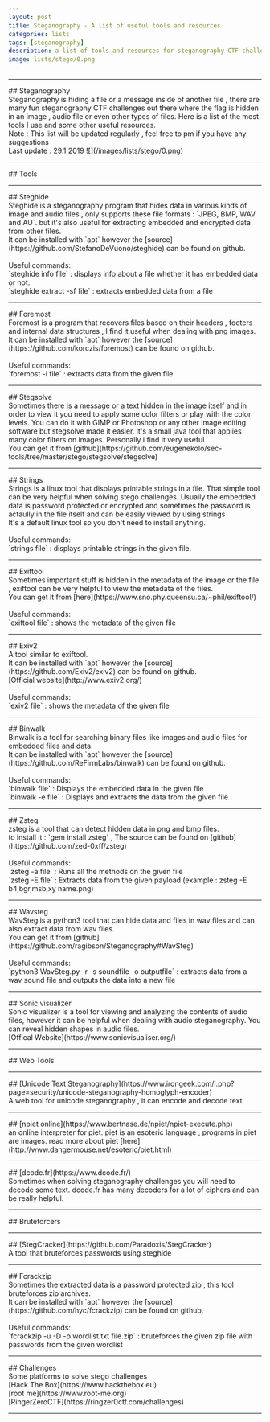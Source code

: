 ```yaml
---
layout: post
title: Steganography - A list of useful tools and resources
categories: lists
tags: [steganography]
description: a list of tools and resources for steganography CTF challenges.
image: lists/stego/0.png
---
```


<hr>
## Steganography
<br> Steganography is hiding a file or a message inside of another file , there are many fun steganography CTF challenges out there where the flag is hidden in an image , audio file or even other types of files. Here is a list of the most tools I use and some other useful resources.
<br> Note : This list will be updated regularly , feel free to pm if you have any suggestions 
<br> Last update : 29.1.2019
![](/images/lists/stego/0.png)
<hr>
## Tools
<hr>
## Steghide
<br> Steghide is a steganography program that hides data in various kinds of image and audio files , only supports these file formats : `JPEG, BMP, WAV and AU`. but it's also useful for extracting embedded and encrypted data from other files.
<br> It can be installed with `apt` however the [source](https://github.com/StefanoDeVuono/steghide) can be found on github.
<br>
<br> Useful commands:
<br> `steghide info file` : displays info about a file whether it has embedded data or not.
<br> `steghide extract -sf file` : extracts embedded data from a file
<br>
<hr>
## Foremost
<br> Foremost is a program that recovers files based on their headers , footers and internal data structures , I find it useful when dealing with png images.
<br> It can be installed with `apt` however the [source](https://github.com/korczis/foremost) can be found on github.
<br>
<br> Useful commands:
<br> `foremost -i file` : extracts data from the given file.
<br>
<hr>
## Stegsolve
<br> Sometimes there is a message or a text hidden in the image itself and in order to view it you need to apply some color filters or play with the color levels. You can do it with GIMP or Photoshop or any other image editing software but stegsolve made it easier. it's a small java tool that applies many color filters on images. Personally i find it very useful
<br> You can get it from [github](https://github.com/eugenekolo/sec-tools/tree/master/stego/stegsolve/stegsolve)
<br>
<hr>
## Strings
<br> Strings is a linux tool that displays printable strings in a file. That simple tool can be very helpful when solving stego challenges. Usually the embedded data is password protected or encrypted and sometimes the password is actaully in the file itself and can be easily viewed by using strings
<br> It's a default linux tool so you don't need to install anything.
<br>
<br> Useful commands:
<br> `strings file` : displays printable strings in the given file.
<br>
<hr>
## Exiftool
<br> Sometimes important stuff is hidden in the metadata of the image or the file , exiftool can be very helpful to view the metadata of the files.
<br> You can get it from [here](https://www.sno.phy.queensu.ca/~phil/exiftool/)
<br>
<br> Useful commands:
<br> `exiftool file` : shows the metadata of the given file
<br>
<hr>
## Exiv2
<br> A tool similar to exiftool.
<br> It can be installed with `apt` however the [source](https://github.com/Exiv2/exiv2) can be found on github.
<br> [Official website](http://www.exiv2.org/)
<br>
<br> Useful commands:
<br> `exiv2 file` : shows the metadata of the given file
<br>
<hr>
## Binwalk
<br> Binwalk is a tool for searching binary files like images and audio files for embedded files and data.
<br> It can be installed with `apt` however the [source](https://github.com/ReFirmLabs/binwalk) can be found on github.
<br>
<br> Useful commands:
<br> `binwalk file` : Displays the embedded data in the given file
<br> `binwalk -e file` : Displays and extracts the data from the given file
<br>
<hr>
## Zsteg
<br> zsteg is a tool that can detect hidden data in png and bmp files.
<br> to install it : `gem install zsteg` , The source can be found on [github](https://github.com/zed-0xff/zsteg)
<br>
<br> Useful commands:
<br> `zsteg -a file` : Runs all the methods on the given file
<br> `zsteg -E file` : Extracts data from the given payload (example : zsteg -E b4,bgr,msb,xy name.png)
<br>
<hr>
## Wavsteg
<br> WavSteg is a python3 tool that can hide data and files in wav files and can also extract data from wav files.
<br> You can get it from [github](https://github.com/ragibson/Steganography#WavSteg)
<br>
<br> Useful commands:
<br> `python3 WavSteg.py -r -s soundfile -o outputfile` : extracts data from a wav sound file and outputs the data into a new file
<br>
<hr>
## Sonic visualizer
<br> Sonic visualizer is a tool for viewing and analyzing the contents of audio files, however it can be helpful when dealing with audio steganography. You can reveal hidden shapes in audio files.
<br> [Offical Website](https://www.sonicvisualiser.org/) 
<br>
<hr>
## Web Tools
<hr>
## [Unicode Text Steganography](https://www.irongeek.com/i.php?page=security/unicode-steganography-homoglyph-encoder)
<br> A web tool for unicode steganography , it can encode and decode text.
<br>
<hr>
## [npiet online](https://www.bertnase.de/npiet/npiet-execute.php)
<br> an online interpreter for piet. piet is an esoteric language , programs in piet are images. read more about piet [here](http://www.dangermouse.net/esoteric/piet.html)
<br>
<hr>
## [dcode.fr](https://www.dcode.fr/)
<br> Sometimes when solving steganography challenges you will need to decode some text. dcode.fr has many decoders for a lot of ciphers and can be really helpful.
<br>
<hr>
## Bruteforcers
<hr>
## [StegCracker](https://github.com/Paradoxis/StegCracker)
<br> A tool that bruteforces passwords using steghide
<br>
<hr>
## Fcrackzip
<br> Sometimes the extracted data is a password protected zip , this tool bruteforces zip archives.
<br> It can be installed with `apt` however the [source](https://github.com/hyc/fcrackzip) can be found on github.
<br>
<br> Useful commands:
<br> `fcrackzip -u -D -p wordlist.txt file.zip` : bruteforces the given zip file with passwords from the given wordlist 
<br>
<hr>
## Challenges
<br> Some platforms to solve stego challenges
<br> [Hack The Box](https://www.hackthebox.eu)
<br> [root me](https://www.root-me.org)
<br> [RingerZeroCTF](https://ringzer0ctf.com/challenges)
<br>
<hr>
